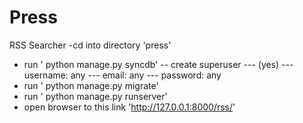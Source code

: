 # Press
RSS Searcher 
-cd into directory 'press'
- run ' python manage.py syncdb'
-- create superuser
--- (yes)
--- username: any
--- email: any
--- password: any
- run ' python manage.py migrate'
- run ' python manage.py runserver'
- open browser to this link 'http://127.0.0.1:8000/rss/'
